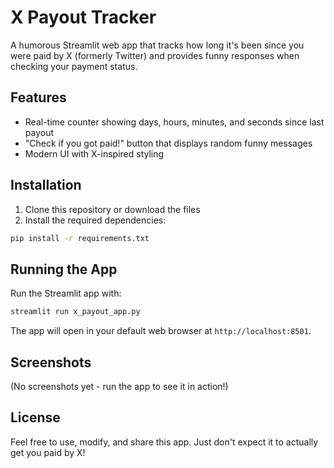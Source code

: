 # X Payout Tracker

A humorous Streamlit web app that tracks how long it's been since you were paid by X (formerly Twitter) and provides funny responses when checking your payment status.

## Features

- Real-time counter showing days, hours, minutes, and seconds since last payout
- "Check if you got paid!" button that displays random funny messages
- Modern UI with X-inspired styling

## Installation

1. Clone this repository or download the files
2. Install the required dependencies:

```bash
pip install -r requirements.txt
```

## Running the App

Run the Streamlit app with:

```bash
streamlit run x_payout_app.py
```

The app will open in your default web browser at `http://localhost:8501`.

## Screenshots

(No screenshots yet - run the app to see it in action!)

## License

Feel free to use, modify, and share this app. Just don't expect it to actually get you paid by X! 